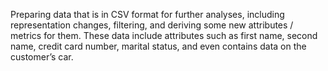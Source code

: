Preparing data that is in CSV format for further analyses, including representation changes, filtering, and deriving some new attributes / metrics for them. These data include attributes such as first name, second name, credit card number, marital status, and even contains data on the customer’s car.
